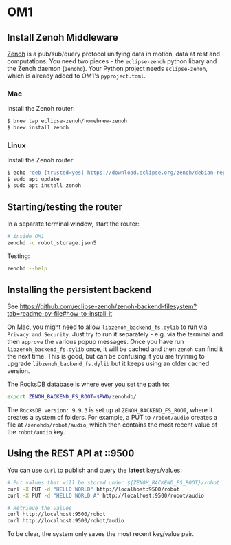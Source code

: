 # OM1

## Install Zenoh Middleware

[Zenoh](https://zenoh.io) is a pub/sub/query protocol unifying data in motion, data at rest and computations. You need two pieces - the `eclipse-zenoh` python libary and the Zenoh daemon (`zenohd`). Your Python project needs `eclipse-zenoh`, which is already added to OM1's `pyproject.toml`. 

### Mac

Install the Zenoh router:

```bash
$ brew tap eclipse-zenoh/homebrew-zenoh
$ brew install zenoh
```

### Linux

Install the Zenoh router:

```bash
$ echo "deb [trusted=yes] https://download.eclipse.org/zenoh/debian-repo/ /" | sudo tee -a /etc/apt/sources.list > /dev/null
$ sudo apt update
$ sudo apt install zenoh 
```

## Starting/testing the router

In a separate terminal window, start the router:

```bash
# inside OM1
zenohd -c robot_storage.json5
```

Testing:

```bash
zenohd --help
```

## Installing the persistent backend

See https://github.com/eclipse-zenoh/zenoh-backend-filesystem?tab=readme-ov-file#how-to-install-it

On Mac, you might need to allow `libzenoh_backend_fs.dylib` to run via `Privacy and Security`. Just try to run it separately - e.g. via the terminal and then `approve` the various popup messages. Once you have run `libzenoh_backend_fs.dylib` once, it will be cached and then `zenoh` can find it the next time. This is good, but can be confusing if you are tryinmg to upgrade `libzenoh_backend_fs.dylib` but it keeps using an older cached version. 

The RocksDB database is where ever you set the path to:

```bash
export ZENOH_BACKEND_FS_ROOT=$PWD/zenohdb/
```

The `RocksDB version: 9.9.3` is set up at `ZENOH_BACKEND_FS_ROOT`, where it creates a system of folders. For example, a PUT to `/robot/audio` creates a file at `/zenohdb/robot/audio`, which then contains the most recent value of the `robot/audio` key.

## Using the REST API at ::9500

You can use `curl` to publish and query the **latest** keys/values:

```bash
# Put values that will be stored under ${ZENOH_BACKEND_FS_ROOT}/robot
curl -X PUT -d "HELLO WORLD" http://localhost:9500/robot
curl -X PUT -d "HELLO WORLD A" http://localhost:9500/robot/audio   

# Retrieve the values
curl http://localhost:9500/robot 
curl http://localhost:9500/robot/audio 
```

To be clear, the system only saves the most recent key/value pair.
